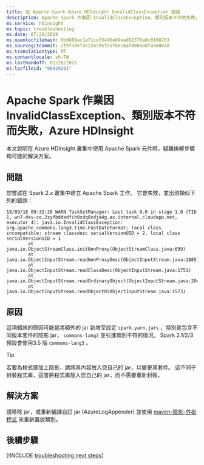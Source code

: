 ```yaml
---
title: 從 Apache Spark Azure HDInsight InvalidClassException 錯誤
description: Apache Spark 作業因 InvalidClassException、類別版本不符而失敗，Azure HDInsight
ms.service: hdinsight
ms.topic: troubleshooting
ms.date: 07/29/2019
ms.openlocfilehash: 0b0889ac1e71ce33406e89ead62370a0c0168763
ms.sourcegitcommit: 2f9f306fa5224595fa5f8ec6af498a0df4de08a8
ms.translationtype: MT
ms.contentlocale: zh-TW
ms.lasthandoff: 01/28/2021
ms.locfileid: "98929261"
---
```

# <a name="apache-spark-job-fails-with-invalidclassexception-class-version-mismatch-in-azure-hdinsight"></a>Apache Spark 作業因 InvalidClassException、類別版本不符而失敗，Azure HDInsight

本文說明在 Azure HDInsight 叢集中使用 Apache Spark 元件時，疑難排解步驟和可能的解決方案。

## <a name="issue"></a>問題

您嘗試在 Spark 2.x 叢集中建立 Apache Spark 工作。 它會失敗，並出現類似下列的錯誤：

```
18/09/18 09:32:26 WARN TaskSetManager: Lost task 0.0 in stage 1.0 (TID 1, wn7-dev-co.2zyfbddadfih0xdq0cdja4g.ax.internal.cloudapp.net, executor 4): java.io.InvalidClassException:
org.apache.commons.lang3.time.FastDateFormat; local class incompatible: stream classdesc serialVersionUID = 2, local class serialVersionUID = 1
        at java.io.ObjectStreamClass.initNonProxy(ObjectStreamClass.java:699)
        at java.io.ObjectInputStream.readNonProxyDesc(ObjectInputStream.java:1885)
        at java.io.ObjectInputStream.readClassDesc(ObjectInputStream.java:1751)
        at java.io.ObjectInputStream.readOrdinaryObject(ObjectInputStream.java:2042)
        at java.io.ObjectInputStream.readObject0(ObjectInputStream.java:1573)
```

## <a name="cause"></a>原因

這項錯誤的原因可能是將額外的 jar 新增至設定 `spark.yarn.jars` ，特別是包含不同版本套件的陰影 jar， `commons-lang3` 並引進類別不符的情況。 Spark 2.1/2/3 預設會使用3.5 版 `commons-lang3` 。

> [!TIP]
> 若要為程式庫加上陰影，請將其內容放入您自己的 jar，以變更其套件。 這不同于封裝程式庫，這會將程式庫放入您自己的 jar，而不需要重新封裝。

## <a name="resolution"></a>解決方案

請移除 jar，或重新編譯自訂 jar (AzureLogAppender) 並使用 [maven-陰影-外掛程式](https://maven.apache.org/plugins/maven-shade-plugin/examples/class-relocation.html) 來重新置放類別。

## <a name="next-steps"></a>後續步驟

[!INCLUDE [troubleshooting next steps](../../../includes/hdinsight-troubleshooting-next-steps.md)]